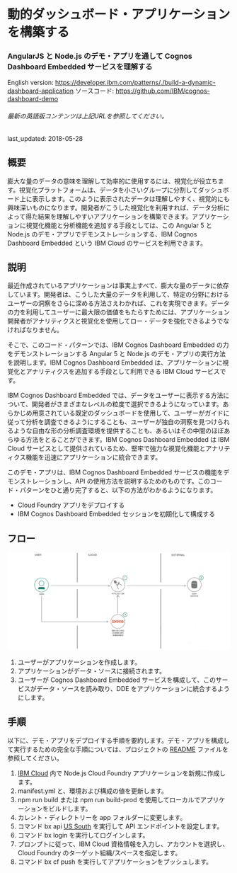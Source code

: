 # 動的ダッシュボード・アプリケーションを構築する

### AngularJS と Node.js のデモ・アプリを通して Cognos Dashboard Embedded サービスを理解する

English version: https://developer.ibm.com/patterns/./build-a-dynamic-dashboard-application
  ソースコード: https://github.com/IBM/cognos-dashboard-demo

###### 最新の英語版コンテンツは上記URLを参照してください。
last_updated: 2018-05-28

 
## 概要

膨大な量のデータの意味を理解して効率的に使用するには、視覚化が役立ちます。視覚化プラットフォームは、データを小さいグループに分割してダッシュボード上に表示します。このように表示されたデータは理解しやすく、視覚的にも興味深いものになります。開発者がこうした視覚化を利用すれば、データ分析によって得た結果を理解しやすいアプリケーションを構築できます。アプリケーションに視覚化機能と分析機能を追加する手段としては、この Angular 5 と Node.js のデモ・アプリでデモンストレーションする、IBM Cognos Dashboard Embedded という IBM Cloud のサービスを利用できます。

## 説明

最近作成されているアプリケーションは事実上すべて、膨大な量のデータに依存しています。開発者は、こうした大量のデータを利用して、特定の分野におけるユーザーの洞察をさらに深める方法さえわかれば、これを実現できます。データの力を利用してユーザーに最大限の価値をもたらすためには、アプリケーション開発者がアナリティクスと視覚化を使用してロー・データを強化できるようでなければなりません。

そこで、このコード・パターンでは、IBM Cognos Dashboard Embedded の力をデモンストレーションする Angular 5 と Node.js のデモ・アプリの実行方法を説明します。IBM Cognos Dashboard Embedded は、アプリケーションに視覚化とアナリティクスを追加する手段として利用できる IBM Cloud サービスです。

IBM Cognos Dashboard Embedded では、データをユーザーに表示する方法について、開発者がさまざまなレベルの粒度で選択できるようになっています。あらかじめ用意されている既定のダッシュボードを使用して、ユーザーがガイドに従って分析を調査できるようにすることも、ユーザーが独自の洞察を見つけられるような自由な形の分析調査環境を提供することも、あるいはその中間のほぼあらゆる方法をとることができます。IBM Cognos Dashboard Embedded は IBM Cloud サービスとして提供されているため、堅牢で強力な視覚化機能とアナリティクス機能を迅速にアプリケーションに統合できます。

このデモ・アプリは、IBM Cognos Dashboard Embedded サービスの機能をデモンストレーションし、API の使用方法を説明するためのものです。このコード・パターンをひと通り完了すると、以下の方法がわかるようになります。

* Cloud Foundry アプリをデプロイする
* IBM Cognos Dashboard Embedded セッションを初期化して構成する

## フロー

![angular dynamic dashboard フローチャート](./images/1650-arch.png)

1. ユーザーがアプリケーションを作成します。
2. アプリケーションがデータ・ソースに接続されます。
3. ユーザーが Cognos Dashboard Embedded サービスを構成して、このサービスがデータ・ソースを読み取り、DDE をアプリケーションに統合するようにします。

## 手順

以下に、デモ・アプリをデプロイする手順を要約します。デモ・アプリを構成して実行するための完全な手順については、プロジェクトの [README](https://github.com/IBM/cognos-dashboard-demo/blob/master/README.md) ファイルを参照してください。

1. [IBM Cloud](https://cloud.ibm.com/?cm_sp=ibmdev-_-developer-patterns-_-cloudreg) 内で Node.js Cloud Foundry アプリケーションを新規に作成します。
1. manifest.yml と、環境および構成の値を更新します。
1. npm run build または npm run build-prod を使用してローカルでアプリケーションをビルドします。
1. カレント・ディレクトリーを app フォルダーに変更します。
1. コマンド bx api [US South](https://api.ng.bluemix.net) を実行して API エンドポイントを設定します。
1. コマンド bx login を実行してログインします。
1. プロンプトに従って、IBM Cloud 資格情報を入力し、アカウントを選択し、Cloud Foundry のターゲット組織/スペースを指定します。
1. コマンド bx cf push を実行してアプリケーションをプッシュします。

